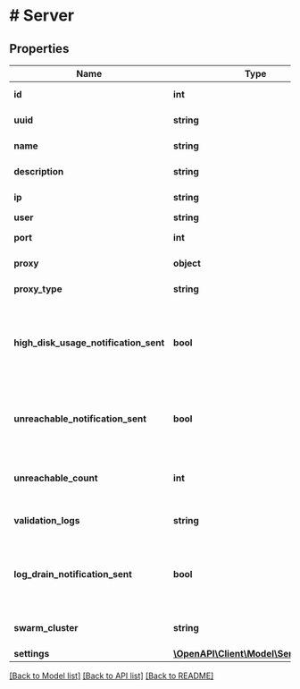 # # Server

## Properties

Name | Type | Description | Notes
------------ | ------------- | ------------- | -------------
**id** | **int** | The server ID. | [optional]
**uuid** | **string** | The server UUID. | [optional]
**name** | **string** | The server name. | [optional]
**description** | **string** | The server description. | [optional]
**ip** | **string** | The IP address. | [optional]
**user** | **string** | The user. | [optional]
**port** | **int** | The port number. | [optional]
**proxy** | **object** | The proxy configuration. | [optional]
**proxy_type** | **string** | The proxy type. | [optional]
**high_disk_usage_notification_sent** | **bool** | The flag to indicate if the high disk usage notification has been sent. | [optional]
**unreachable_notification_sent** | **bool** | The flag to indicate if the unreachable notification has been sent. | [optional]
**unreachable_count** | **int** | The unreachable count for your server. | [optional]
**validation_logs** | **string** | The validation logs. | [optional]
**log_drain_notification_sent** | **bool** | The flag to indicate if the log drain notification has been sent. | [optional]
**swarm_cluster** | **string** | The swarm cluster configuration. | [optional]
**settings** | [**\OpenAPI\Client\Model\ServerSetting**](ServerSetting.md) |  | [optional]

[[Back to Model list]](../../README.md#models) [[Back to API list]](../../README.md#endpoints) [[Back to README]](../../README.md)
